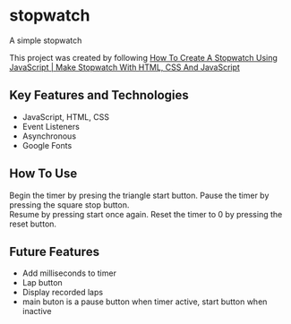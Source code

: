 # stopwatch
A simple stopwatch

This project was created by following [How To Create A Stopwatch Using JavaScript | Make Stopwatch With HTML, CSS And JavaScript](https://youtu.be/cO-qjCC_UYQ?si=F_qp3MxPUS-Bmmst)

## Key Features and Technologies
- JavaScript, HTML, CSS
- Event Listeners
- Asynchronous
- Google Fonts

## How To Use
Begin the timer by presing the triangle start button.
Pause the timer by pressing the square stop button. \
Resume by pressing start once again.
Reset the timer to 0 by pressing the reset button.

## Future Features
- Add milliseconds to timer
- Lap button
- Display recorded laps
- main buton is a pause button when timer active, start button when inactive
